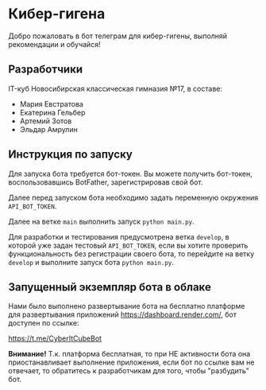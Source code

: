 # Кибер-гигена

Добро пожаловать в бот телеграм для кибер-гигены, выполняй рекомендации и обучайся!

## Разработчики

IT-куб Новосибирская классическая гимназия №17, в составе:

- Мария Евстратова
- Екатерина Гельбер
- Артемий Зотов
- Эльдар Амрулин

## Инструкция по запуску

Для запуска бота требуется бот-токен. Вы можете получить бот-токен, воспользовавшись BotFather, зарегистрировав свой бот.

Далее перед запуском бота необходимо задать переменную окружения `API_BOT_TOKEN`.

Далее на ветке `main` выполнить запуск `python main.py`.

Для разработки и тестирования предусмотрена ветка `develop`, в которой уже задан тестовый `API_BOT_TOKEN`, если вы хотите проверить функциональность без регистрации своего бота, то перейдите на ветку `develop` и выполните запуск бота `python main.py`.

## Запущенный экземпляр бота в облаке

Нами было выполнено развертывание бота на бесплатно платформе для развертывания приложений https://dashboard.render.com/, бот доступен по ссылке:

https://t.me/CyberItCubeBot

**Внимание!** Т.к. платформа бесплатная, то при НЕ активности бота она приостанавливает выполнение приложения, если бот по ссылке вам не отвечает, то обратитесь к разработчикам для того, чтобы "разбудить" бот.


